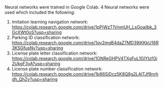 Neural networks were trained in Google Colab. 4 Neural networks were used which included the following:
1) Imitation learning navigation network: https://colab.research.google.com/drive/1pPjWzT1VnmUH_LsGoailbk_3GcXWt0oS?usp=sharing
2) Parking ID classification network: https://colab.research.google.com/drive/1qv2mgB4daZ7MD39iKKkU16R3KSGfusNy?usp=sharing
3) License plate letter classification network: https://colab.research.google.com/drive/1ONReGHPV4TXgFuL1GIYIzfGi2UkgF3yA?usp=sharing 
4) License plate number classification network: https://colab.research.google.com/drive/1b86SiDcz5K8Q8g2LAlTJf9nrhdh_QhZy?usp=sharing



